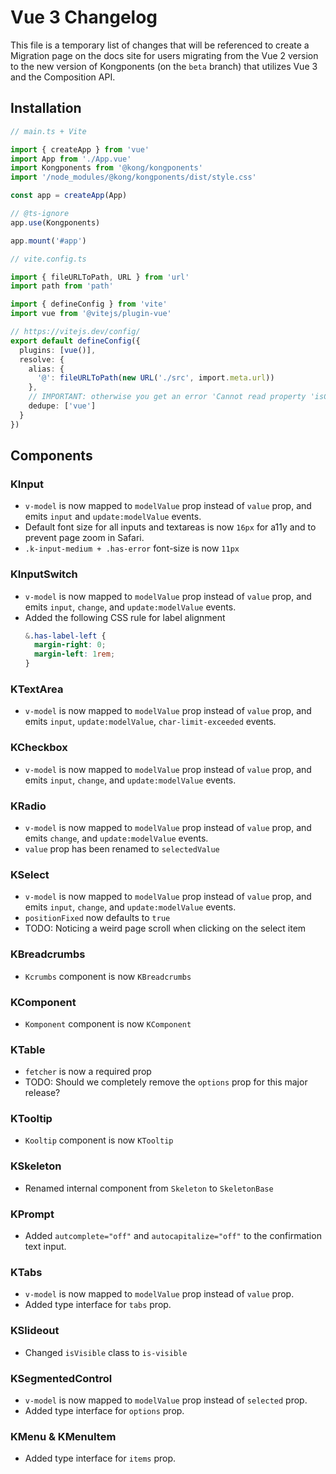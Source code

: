 # Vue 3 Changelog

This file is a temporary list of changes that will be referenced to create a Migration page on the docs site for users migrating from the Vue 2 version to the new version of Kongponents (on the `beta` branch) that utilizes Vue 3 and the Composition API.

## Installation

```ts
// main.ts + Vite

import { createApp } from 'vue'
import App from './App.vue'
import Kongponents from '@kong/kongponents'
import '/node_modules/@kong/kongponents/dist/style.css'

const app = createApp(App)

// @ts-ignore
app.use(Kongponents)

app.mount('#app')
```

```ts
// vite.config.ts

import { fileURLToPath, URL } from 'url'
import path from 'path'

import { defineConfig } from 'vite'
import vue from '@vitejs/plugin-vue'

// https://vitejs.dev/config/
export default defineConfig({
  plugins: [vue()],
  resolve: {
    alias: {
      '@': fileURLToPath(new URL('./src', import.meta.url))
    },
    // IMPORTANT: otherwise you get an error 'Cannot read property 'isCE' of null': https://github.com/vuejs/core/issues/4344#issuecomment-1053636961
    dedupe: ['vue']
  }
})

```

## Components

### KInput

- `v-model` is now mapped to `modelValue` prop instead of `value` prop, and emits `input` and `update:modelValue` events.
- Default font size for all inputs and textareas is now `16px` for a11y and to prevent page zoom in Safari.
- `.k-input-medium + .has-error` font-size is now `11px`

### KInputSwitch

- `v-model` is now mapped to `modelValue` prop instead of `value` prop, and emits `input`, `change`, and `update:modelValue` events.
- Added the following CSS rule for label alignment
    ```scss
    &.has-label-left {
      margin-right: 0;
      margin-left: 1rem;
    }
    ```

### KTextArea

- `v-model` is now mapped to `modelValue` prop instead of `value` prop, and emits `input`, `update:modelValue`, `char-limit-exceeded` events.

### KCheckbox

- `v-model` is now mapped to `modelValue` prop instead of `value` prop, and emits `input`, `change`, and `update:modelValue` events.

### KRadio

- `v-model` is now mapped to `modelValue` prop instead of `value` prop, and emits `change`, and `update:modelValue` events.
- `value` prop has been renamed to `selectedValue`

### KSelect

- `v-model` is now mapped to `modelValue` prop instead of `value` prop, and emits `input`, `change`, and `update:modelValue` events.
- `positionFixed` now defaults to `true`
- TODO: Noticing a weird page scroll when clicking on the select item

### KBreadcrumbs

- `Kcrumbs` component is now `KBreadcrumbs`

### KComponent

- `Komponent` component is now `KComponent`

### KTable

- `fetcher` is now a required prop
- TODO: Should we completely remove the `options` prop for this major release?

### KTooltip

- `Kooltip` component is now `KTooltip`

### KSkeleton
- Renamed internal component from `Skeleton` to `SkeletonBase`

### KPrompt

- Added `autcomplete="off"` and `autocapitalize="off"` to the confirmation text input.

### KTabs

- `v-model` is now mapped to `modelValue` prop instead of `value` prop.
- Added type interface for `tabs` prop.

### KSlideout

- Changed `isVisible` class to `is-visible`

### KSegmentedControl

- `v-model` is now mapped to `modelValue` prop instead of `selected` prop.
- Added type interface for `options` prop.

### KMenu & KMenuItem

- Added type interface for `items` prop.
